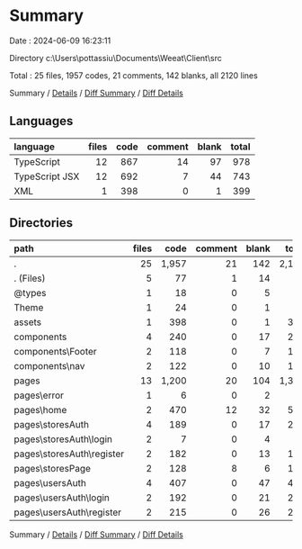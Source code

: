 # Summary

Date : 2024-06-09 16:23:11

Directory c:\\Users\\pottassiu\\Documents\\Weeat\\Client\\src

Total : 25 files,  1957 codes, 21 comments, 142 blanks, all 2120 lines

Summary / [Details](details.md) / [Diff Summary](diff.md) / [Diff Details](diff-details.md)

## Languages
| language | files | code | comment | blank | total |
| :--- | ---: | ---: | ---: | ---: | ---: |
| TypeScript | 12 | 867 | 14 | 97 | 978 |
| TypeScript JSX | 12 | 692 | 7 | 44 | 743 |
| XML | 1 | 398 | 0 | 1 | 399 |

## Directories
| path | files | code | comment | blank | total |
| :--- | ---: | ---: | ---: | ---: | ---: |
| . | 25 | 1,957 | 21 | 142 | 2,120 |
| . (Files) | 5 | 77 | 1 | 14 | 92 |
| @types | 1 | 18 | 0 | 5 | 23 |
| Theme | 1 | 24 | 0 | 1 | 25 |
| assets | 1 | 398 | 0 | 1 | 399 |
| components | 4 | 240 | 0 | 17 | 257 |
| components\\Footer | 2 | 118 | 0 | 7 | 125 |
| components\\nav | 2 | 122 | 0 | 10 | 132 |
| pages | 13 | 1,200 | 20 | 104 | 1,324 |
| pages\\error | 1 | 6 | 0 | 2 | 8 |
| pages\\home | 2 | 470 | 12 | 32 | 514 |
| pages\\storesAuth | 4 | 189 | 0 | 17 | 206 |
| pages\\storesAuth\\login | 2 | 7 | 0 | 4 | 11 |
| pages\\storesAuth\\register | 2 | 182 | 0 | 13 | 195 |
| pages\\storesPage | 2 | 128 | 8 | 6 | 142 |
| pages\\usersAuth | 4 | 407 | 0 | 47 | 454 |
| pages\\usersAuth\\login | 2 | 192 | 0 | 21 | 213 |
| pages\\usersAuth\\register | 2 | 215 | 0 | 26 | 241 |

Summary / [Details](details.md) / [Diff Summary](diff.md) / [Diff Details](diff-details.md)